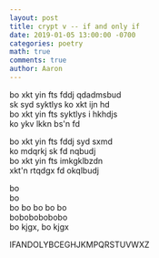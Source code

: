 ```yaml
---
layout: post
title: crypt v -- if and only if
date: 2019-01-05 13:00:00 -0700
categories: poetry 
math: true
comments: true
author: Aaron
---
```


bo xkt yin fts fddj qdadmsbud  
sk syd syktlys ko xkt ijn hd  
bo xkt yin fts syktlys i hkhdjs  
ko ykv lkkn bs'n fd  

bo xkt yin fts fddj syd sxmd  
ko mdqrkj sk fd nqbudj  
bo xkt yin fts imkgklbzdn  
xkt'n rtqdgx fd okqlbudj  

bo  
bo  
bo bo bo bo bo  
bobobobobobo  
bo kjgx, bo kjgx

IFANDOLYBCEGHJKMPQRSTUVWXZ
